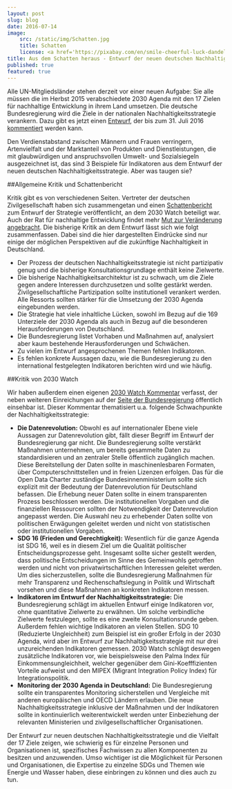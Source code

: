 ```yaml
---
layout: post
slug: blog
date: 2016-07-14
image: 
    src: /static/img/Schatten.jpg
    title: Schatten
    license: <a href='https://pixabay.com/en/smile-cheerful-luck-dandelion-1374564/'>CCO</a>
title: Aus dem Schatten heraus - Entwurf der neuen deutschen Nachhaltigkeitsstrategie
published: true
featured: true
---
```


Alle UN-Mitgliedsländer stehen derzeit vor einer neuen Aufgabe: Sie alle müssen die im Herbst 2015 verabschiedete 2030 Agenda mit den 17 Zielen für nachhaltige Entwicklung in ihrem Land umsetzen. Die deutsche Bundesregierung wird die Ziele in der nationalen Nachhaltigkeitsstrategie verankern. Dazu gibt es jetzt einen [Entwurf](https://www.bundesregierung.de/Content/DE/StatischeSeiten/Breg/Nachhaltigkeit/0-Buehne/2016-05-31-download-nachhaltigkeitsstrategie-entwurf.pdf;jsessionid=5705160D4AAEA4DEDF70D1A44C240352.s6t1?__blob=publicationFile&v=4), der bis zum 31. Juli 2016 [kommentiert](https://www.bundesregierung.de/Content/DE/StatischeSeiten/Breg/Nachhaltigkeit/0-Buehne/2016-05-31-text-zum-entwurf-nachhaltigkeitsstrategie.html) werden kann. 

Den Verdienstabstand zwischen Männern und Frauen verringern, Artenvielfalt und der Marktanteil von Produkten und Dienstleistungen, die mit glaubwürdigen und anspruchsvollen Umwelt- und Sozialsiegeln ausgezeichnet ist, das sind 3 Beispiele für Indikatoren aus dem Entwurf der neuen deutschen Nachhaltigkeitsstrategie. Aber was taugen sie? 

##Allgemeine Kritik und Schattenbericht

Kritik gibt es von verschiedenen Seiten. Vertreter der deutschen Zivilgesellschaft haben sich zusammengetan und einen [Schattenbericht](https://www.2030report.de/de) zum Entwurf der Strategie veröffentlicht, an dem 2030 Watch beteiligt war. Auch der Rat für nachhaltige Entwicklung findet mehr [Mut zur Veränderung angebracht](http://www.nachhaltigkeitsrat.de/fileadmin/user_upload/dokumente/empfehlungen/2016/20160620_RNE_Stellungnahme_RegE_DE_Nachhaltigkeitsstrategie.pdf). Die bisherige Kritik an dem Entwurf lässt sich wie folgt zusammenfassen. Dabei sind die hier dargestellten Eindrücke sind nur einige der möglichen Perspektiven auf die zukünftige Nachhaltigkeit in Deutschland.
 
* Der Prozess der deutschen Nachhaltigkeitsstrategie ist nicht partizipativ genug und die bisherige Konsultationsgrundlage enthält keine Zielwerte.
* Die bisherige Nachhaltigkeitsarchitektur ist zu schwach, um die Ziele gegen andere Interessen durchzusetzen und sollte gestärkt werden. Zivilgesellschaftliche Partizipation sollte institutionell verankert werden. Alle Ressorts sollten stärker für die Umsetzung der 2030 Agenda eingebunden werden.
* Die Strategie hat viele inhaltliche Lücken, sowohl im Bezug auf die 169 Unterziele der 2030 Agenda als auch in Bezug auf die besonderen Herausforderungen von Deutschland. 
* Die Bundesregierung listet Vorhaben und Maßnahmen auf, analysiert aber kaum bestehende Herausforderungen und Schwächen. 
* Zu vielen im Entwurf angesprochenen Themen fehlen Indikatoren.
* Es fehlen konkrete Aussagen dazu, wie die Bundesregierung zu den international festgelegten Indikatoren berichten wird und wie häufig.

##Kritik von 2030 Watch

Wir haben außerdem einen eigenen [2030 Watch Kommentar](https://2030-watch.de/static/misc/Nachhaltigkeitsstrategie_OKF_Kommentar.pdf) verfasst, der neben weiteren Einreichungen auf der [Seite der Bundesregierung](https://www.bundesregierung.de/Content/DE/StatischeSeiten/Breg/Nachhaltigkeit/Nachhaltigkeitsdialog-stellungnahmen/anregungen-zur-strategie.html) öffentlich einsehbar ist. Dieser Kommentar thematisiert u.a. folgende Schwachpunkte der Nachhaltigkeitsstrategie:

* **Die Datenrevolution:** Obwohl es auf internationaler Ebene viele Aussagen zur Datenrevolution gibt, fällt dieser Begriff im Entwurf der Bundesregierung gar nicht. Die Bundesregierung sollte verstärkt Maßnahmen unternehmen, um bereits gesammelte Daten zu standardisieren und an zentraler Stelle öffentlich zugänglich machen. Diese Bereitstellung der Daten sollte in maschinenlesbaren Formaten, über Computerschnittstellen und in freien Lizenzen erfolgen. Das für die Open Data Charter zuständige Bundesinnenministerium sollte sich explizit mit der Bedeutung der Datenrevolution für Deutschland befassen. Die Erhebung neuer Daten sollte in einem transparenten Prozess beschlossen werden. Die institutionellen Vorgaben und die finanziellen Ressourcen sollten der Notwendigkeit der Datenrevolution angepasst werden. Die Auswahl neu zu erhebender Daten sollte von politischen Erwägungen geleitet werden und nicht von statistischen oder institutionellen Vorgaben.
* **SDG 16 (Frieden und Gerechtigkeit):** Wesentlich für die ganze Agenda ist SDG 16, weil es in diesem Ziel um die Qualität politischer Entscheidungsprozesse geht. Insgesamt sollte sicher gestellt werden, dass politische Entscheidungen im Sinne des Gemeinwohls getroffen werden und nicht von privatwirtschaftlichen Interessen geleitet werden. Um dies sicherzustellen, sollte die Bundesregierung Maßnahmen für mehr Transparenz und Rechenschaftslegung in Politik und Wirtschaft vorsehen und diese Maßnahmen an konkreten Indikatoren messen. 
* **Indikatoren im Entwurf der Nachhaltigkeitsstrategie:** Die Bundesregierung schlägt im aktuellen Entwurf einige Indikatoren vor, ohne quantitative Zielwerte zu erwähnen. Um solche verbindliche Zielwerte festzulegen, sollte es eine zweite Konsultationsrunde geben. Außerdem fehlen wichtige Indikatoren an vielen Stellen. SDG 10 (Reduzierte Ungleichheit) zum Beispiel ist ein großer Erfolg in der 2030 Agenda, wird aber im Entwurf zur Nachhaltigkeitsstrategie mit nur drei unzureichenden Indikatoren gemessen. 2030 Watch schlägt deswegen zusätzliche Indikatoren vor, wie beispielsweise den Palma Index für Einkommensungleichheit, welcher gegenüber dem Gini-Koefffizienten Vorteile aufweist und den MIPEX (Migrant Integration Policy Index) für Integrationspolitik.
* **Monitoring der 2030 Agenda in Deutschland:** Die Bundesregierung sollte ein transparentes Monitoring sicherstellen und Vergleiche mit anderen europäischen und OECD Ländern erlauben. Die neue Nachhaltigkeitsstrategie inklusive der Maßnahmen und der Indikatoren sollte in kontinuierlich weiterentwickelt werden unter Einbeziehung der relevanten Ministerien und zivilgesellschaftlicher Organisationen.

Der Entwurf zur neuen deutschen Nachhaltigkeitsstrategie und die Vielfalt der 17 Ziele zeigen, wie schwierig es für einzelne Personen und Organisationen ist, spezifisches Fachwissen zu allen Komponenten zu besitzen und anzuwenden. Umso wichtiger ist die Möglichkeit für Personen und Organisationen, die Expertise zu einzelne SDGs und Themen wie Energie und Wasser haben, diese einbringen zu können und dies auch zu tun.
